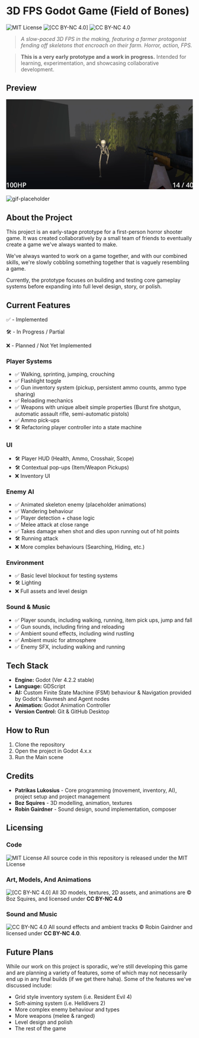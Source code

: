 # 3D FPS Godot Game (Field of Bones)

![MIT License](https://img.shields.io/badge/License-MIT-blue.svg) ![[CC BY-NC 4.0]](https://img.shields.io/badge/Assets-CC_BY--NC_4.0-lightgrey.svg) ![CC BY-NC 4.0](https://img.shields.io/badge/Audio-CC_BY--NC_4.0-yellow.svg)

> _A slow-paced 3D FPS in the making, featuring a farmer protagonist fending off skeletons that encroach on their farm. Horror, action, FPS._

> **This is a very early prototype and a work in progress.** Intended for learning, experimentation, and showcasing collaborative development.


## Preview

![screenshot-placeholder](preview1.png)

![gif-placeholder](preview2.gif)


## About the Project

This project is an early-stage prototype for a first-person horror shooter game. It was created collaboratively by a small team of friends to eventually create a game we've always wanted to make. 

We've always wanted to work on a game together, and with our combined skills, we're slowly cobbling something together that is vaguely resembling a game.

Currently, the prototype focuses on building and testing core gameplay systems before expanding into full level design, story, or polish.


## Current Features

✅ - Implemented

🛠️ - In Progress / Partial

❌ - Planned / Not Yet Implemented

### Player Systems
- ✅ Walking, sprinting, jumping, crouching
- ✅ Flashlight toggle
- ✅ Gun inventory system (pickup, persistent ammo counts, ammo type sharing)
- ✅ Reloading mechanics
- ✅ Weapons with unique albeit simple properties (Burst fire shotgun, automatic assault rifle, semi-automatic pistols)
- ✅ Ammo pick-ups
- 🛠️ Refactoring player controller into a state machine

### UI
- 🛠️ Player HUD (Health, Ammo, Crosshair, Scope)
- 🛠️ Contextual pop-ups (Item/Weapon Pickups)
- ❌ Inventory UI

### Enemy AI
- ✅ Animated skeleton enemy (placeholder animations)
- ✅ Wandering behaviour
- ✅ Player detection + chase logic
- ✅ Melee attack at close range 
- ✅ Takes damage when shot and dies upon running out of hit points
- 🛠️ Running attack
- ❌ More complex behaviours (Searching, Hiding, etc.)

### Environment
- ✅ Basic level blockout for testing systems
- 🛠️ Lighting
- ❌ Full assets and level design

### Sound & Music
- ✅ Player sounds, including walking, running, item pick ups, jump and fall
- ✅ Gun sounds, including firing and reloading
- ✅ Ambient sound effects, including wind rustling
- ✅ Ambient music for atmosphere
- ✅ Enemy SFX, including walking and running


## Tech Stack

- **Engine:** Godot (Ver 4.2.2 stable)
- **Language:** GDScript
- **AI:** Custom Finite State Machine (FSM) behaviour & Navigation provided by Godot's Navmesh and Agent nodes
- **Animation:** Godot Animation Controller
- **Version Control:** Git & GitHub Desktop


## How to Run

1. Clone the repository
2. Open the project in Godot 4.x.x
3. Run the Main scene

## Credits
- **Patrikas Lukosius** - Core programming (movement, inventory, AI), project setup and project management
- **Boz Squires** - 3D modelling, animation, textures
- **Robin Gairdner** - Sound design, sound implementation, composer

## Licensing

### Code

![MIT License](https://img.shields.io/badge/License-MIT-blue.svg)
All source code in this repository is released under the MIT License

### Art, Models, And Animations
![[CC BY-NC 4.0]](https://img.shields.io/badge/Assets-CC_BY--NC_4.0-lightgrey.svg)
All 3D models, textures, 2D assets, and animations are © Boz Squires, and licensed under **CC BY-NC 4.0**

### Sound and Music
 ![CC BY-NC 4.0](https://img.shields.io/badge/Audio-CC_BY--NC_4.0-yellow.svg)
All sound effects and ambient tracks © Robin Gairdner and licensed under **CC BY-NC 4.0**.

## Future Plans
While our work on this project is sporadic, we're still developing this game and are planning a variety of features, some of which may not necessarily end up in any final builds (if we get there haha). Some of the features we've discussed include:
- Grid style inventory system (i.e. Resident Evil 4)
- Soft-aiming system (i.e. Helldivers 2)
- More complex enemy behaviour and types
- More weapons (melee & ranged)
- Level design and polish
- The rest of the game

